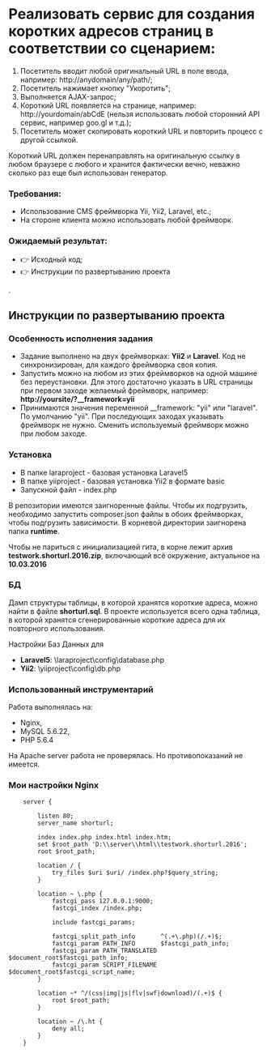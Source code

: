 
# Реализовать сервис для создания коротких адресов страниц в соответствии со сценарием:

1. Посетитель вводит любой оригинальный URL в поле ввода, например: http://anydomain/any/path/;
2. Посетитель нажимает кнопку "Укоротить";
3. Выполняется AJAX-запрос;
4. Короткий URL появляется на странице, например: http://yourdomain/abCdE (нельзя использовать любой сторонний API сервис, например goo.gl и т.д.);
5. Посетитель может скопировать короткий URL и повторить процесс с другой ссылкой.

Короткий URL должен перенаправлять на оригинальную ссылку в любом браузере с любого и хранится фактически вечно,
неважно сколько раз еще был использован генератор.

### Требования:
- Использование CMS фреймворка Yii, Yii2, Laravel, etc.;
- На стороне клиента можно использовать любой фреймворк.

### Ожидаемый результат:
- :point_right: Исходный код; 
- :point_right: Инструкции по развертыванию проекта

.

## Инструкции по развертыванию проекта

### Особенность исполнения задания

- Задание выполнено на двух фреймворках: **Yii2** и **Laravel**.  Код не синхронизирован, для каждого фреймворка своя копия.
- Запустить можно на любом из этих фреймворков на одной машине без переустановки. Для этого достаточно указать в URL страницы при первом заходе желаемый фреймворк, например: **http://yoursite/?__framework=yii**
- Принимаются значения переменной __framework: "yii" или "laravel". По умолчанию "yii". При последующих заходах указывать фреймворк не нужно. Сменить используемый фреймворк можно при любом заходе.

### Установка

- В папке laraproject - базовая установка Laravel5
- В папке yiiproject  - базовая установка Yii2 в формате basic
- Запускной файл - index.php

В репозитории имеются заигноренные файлы.
Чтобы их подгрузить, необходимо запустить composer.json файлы в обоих фреймворках, чтобы подгрузить зависимости.
В корневой директории заигнорена папка **runtime**.

Чтобы не париться с инициализацией гита, в корне лежит архив **testwork.shorturl.2016.zip**, включающий всё окружение, актуальное на **10.03.2016**

### БД

Дамп структуры таблицы, в которой хранятся короткие адреса, можно найти в файле **shorturl.sql**.
В проекте используется всего одна таблица, в которой хранятся сгенерированные короткие адреса для их повторного использования.

Настройки Баз Данных для
- **Laravel5**: \laraproject\config\database.php
- **Yii2**:     \yiiproject\config\db.php

### Использованный инструментарий

Работа выполнялась на:
- Nginx,
- MySQL 5.6.22,
- PHP 5.6.4

На Apache server работа не проверялась. Но противопоказаний не имеется.

### Мои настройки Nginx

~~~
	server {

		listen 80;
		server_name shorturl;

		index index.php index.html index.htm;
		set $root_path 'D:\\server\\html\\testwork.shorturl.2016';
		root $root_path;

		location / {
			try_files $uri $uri/ /index.php?$query_string;
		}

		location ~ \.php {
			fastcgi_pass 127.0.0.1:9000;
			fastcgi_index /index.php;

			include fastcgi_params;

			fastcgi_split_path_info       ^(.+\.php)(/.+)$;
			fastcgi_param PATH_INFO       $fastcgi_path_info;
			fastcgi_param PATH_TRANSLATED $document_root$fastcgi_path_info;
			fastcgi_param SCRIPT_FILENAME $document_root$fastcgi_script_name;
		}

		location ~* ^/(css|img|js|flv|swf|download)/(.+)$ {
			root $root_path;
		}

		location ~ /\.ht {
			deny all;
		}
	}
~~~